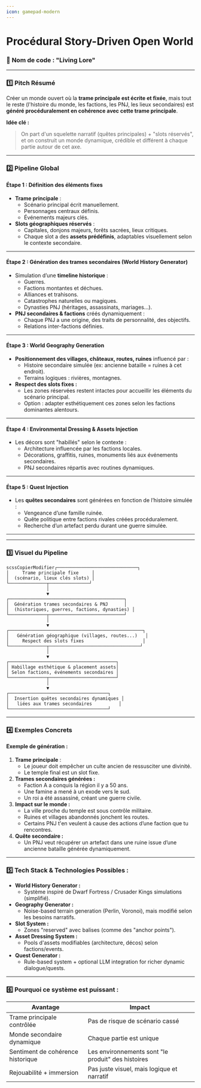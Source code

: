```yaml
---
icon: gamepad-modern
---
```


# Procédural Story-Driven Open World

### 🏹 **Nom de code : "Living Lore"**

***

### 1️⃣ **Pitch Résumé**

Créer un monde ouvert où la **trame principale est écrite et fixée**, mais tout le reste (l'histoire du monde, les factions, les PNJ, les lieux secondaires) est **généré procéduralement en cohérence avec cette trame principale**.

**Idée clé :**

> On part d'un squelette narratif (quêtes principales) + "slots réservés", et on construit un monde dynamique, crédible et différent à chaque partie autour de cet axe.

***

### 2️⃣ **Pipeline Global**

#### **Étape 1 : Définition des éléments fixes**

* **Trame principale** :
  * Scénario principal écrit manuellement.
  * Personnages centraux définis.
  * Événements majeurs clés.
* **Slots géographiques réservés** :
  * Capitales, donjons majeurs, forêts sacrées, lieux critiques.
  * Chaque slot a des **assets prédéfinis**, adaptables visuellement selon le contexte secondaire.

***

#### **Étape 2 : Génération des trames secondaires (World History Generator)**

* Simulation d’une **timeline historique** :
  * Guerres.
  * Factions montantes et déchues.
  * Alliances et trahisons.
  * Catastrophes naturelles ou magiques.
  * Dynasties PNJ (héritages, assassinats, mariages...).
* **PNJ secondaires & factions** créés dynamiquement :
  * Chaque PNJ a une origine, des traits de personnalité, des objectifs.
  * Relations inter-factions définies.

***

#### **Étape 3 : World Geography Generation**

* **Positionnement des villages, châteaux, routes, ruines** influencé par :
  * Histoire secondaire simulée (ex: ancienne bataille = ruines à cet endroit).
  * Terrains logiques : rivières, montagnes.
* **Respect des slots fixes :**
  * Les zones réservées restent intactes pour accueillir les éléments du scénario principal.
  * Option : adapter esthétiquement ces zones selon les factions dominantes alentours.

***

#### **Étape 4 : Environmental Dressing & Assets Injection**

* Les décors sont "habillés" selon le contexte :
  * Architecture influencée par les factions locales.
  * Décorations, graffitis, ruines, monuments liés aux événements secondaires.
  * PNJ secondaires répartis avec routines dynamiques.

***

#### **Étape 5 : Quest Injection**

* Les **quêtes secondaires** sont générées en fonction de l’histoire simulée :
  * Vengeance d’une famille ruinée.
  * Quête politique entre factions rivales créées procéduralement.
  * Recherche d’un artefact perdu durant une guerre simulée.

***

***

### 3️⃣ **Visuel du Pipeline**

```
scssCopierModifier┌──────────────────────────────┐
│     Trame principale fixe     │
│  (scénario, lieux clés slots) │
└──────────────┬───────────────┘
               │
               ▼
┌───────────────────────────────────────────┐
│  Génération trames secondaires & PNJ      │
│  (historiques, guerres, factions, dynasties) │
└──────────────┬────────────────────────────┘
               │
               ▼
┌──────────────────────────────────────────────────┐
│   Génération géographique (villages, routes...)   │
│     Respect des slots fixes                      │
└──────────────┬──────────────────────────────────┘
               │
               ▼
┌────────────────────────────────────────┐
│ Habillage esthétique & placement assets│
│ Selon factions, événements secondaires │
└──────────────┬─────────────────────────┘
               │
               ▼
┌─────────────────────────────────────┐
│  Insertion quêtes secondaires dynamiques │
│   liées aux trames secondaires          │
└─────────────────────────────────────┘
```

***

### 4️⃣ **Exemples Concrets**

#### **Exemple de génération :**

1. **Trame principale** :
   * Le joueur doit empêcher un culte ancien de ressusciter une divinité.
   * Le temple final est un slot fixe.
2. **Trames secondaires générées :**
   * Faction A a conquis la région il y a 50 ans.
   * Une famine a mené à un exode vers le sud.
   * Un roi a été assassiné, créant une guerre civile.
3. **Impact sur le monde :**
   * La ville proche du temple est sous contrôle militaire.
   * Ruines et villages abandonnés jonchent les routes.
   * Certains PNJ t'en veulent à cause des actions d’une faction que tu rencontres.
4. **Quête secondaire :**
   * Un PNJ veut récupérer un artefact dans une ruine issue d’une ancienne bataille générée dynamiquement.

***

### 5️⃣ **Tech Stack & Technologies Possibles :**

* **World History Generator :**
  * Système inspiré de Dwarf Fortress / Crusader Kings simulations (simplifié).
* **Geography Generator :**
  * Noise-based terrain generation (Perlin, Voronoi), mais modifié selon les besoins narratifs.
* **Slot System :**
  * Zones "reserved" avec balises (comme des "anchor points").
* **Asset Dressing System :**
  * Pools d'assets modifiables (architecture, décos) selon factions/events.
* **Quest Generator :**
  * Rule-based system + optional LLM integration for richer dynamic dialogue/quests.

***

### 6️⃣ **Pourquoi ce système est puissant :**

| **Avantage**                      | **Impact**                                         |
| --------------------------------- | -------------------------------------------------- |
| Trame principale contrôlée        | Pas de risque de scénario cassé                    |
| Monde secondaire dynamique        | Chaque partie est unique                           |
| Sentiment de cohérence historique | Les environnements sont "le produit" des histoires |
| Rejouabilité + immersion          | Pas juste visuel, mais logique et narratif         |
